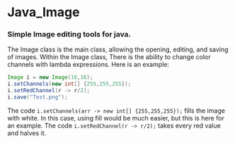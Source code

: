 # Java_Image
### Simple Image editing tools for java.
The Image class is the main class, allowing the opening, editing, and saving of images.
Within the Image class, There is the ability to change color channels with lambda expressions.
Here is an example:
```Java
Image i = new Image(16,16);
i.setChannels(new int[] {255,255,255});
i.setRedChannel(r -> r/2);
i.save("Test.png");
```
The code `i.setChannels(arr -> new int[] {255,255,255});` fills the image with white. In this case, using fill would be much easier, but this is here for an example.
The code `i.setRedChannel(r -> r/2);` takes every red value and halves it.